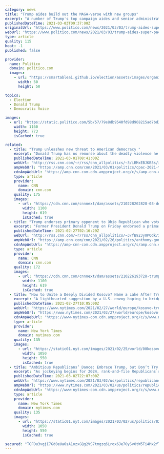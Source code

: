 ```yaml
---
category: news
title: "Trump aides build out the MAGA-verse with new groups"
excerpt: "A number of Trump's top campaign aides and senior administration officials are launching nonprofits or super PACs."
publishedDateTime: 2021-03-03T09:37:00Z
originalUrl: "https://www.politico.com/news/2021/03/03/trump-aides-super-pacs-472947"
webUrl: "https://www.politico.com/news/2021/03/03/trump-aides-super-pacs-472947"
type: article
quality: 115
heat: -1
published: false

provider:
  name: Politico
  domain: politico.com
  images:
    - url: "https://smartableai.github.io/election/assets/images/organizations/politico.com-50x50.jpg"
      width: 50
      height: 50

topics:
  - Election
  - Donald Trump
  - Democratic Voice

images:
  - url: "https://static.politico.com/5b/57/79e8db9540fd98d968215ad7bd33/ap20351767222013-1.jpg"
    width: 1160
    height: 773
    isCached: true

related:
  - title: "Trump unleashes new threat to American democracy "
    excerpt: "Donald Trump has no remorse about the deadly violence he incited with his lies about a stolen election in his uprising against the US Congress.\n    \n"
    publishedDateTime: 2021-03-01T08:41:00Z
    webUrl: "http://rss.cnn.com/~r/rss/cnn_allpolitics/~3/iBMxEBJKB5s/index.html"
    ampWebUrl: "https://amp.cnn.com/cnn/2021/03/01/politics/cpac-2021-trump-speech-american-democracy/index.html"
    cdnAmpWebUrl: "https://amp-cnn-com.cdn.ampproject.org/c/s/amp.cnn.com/cnn/2021/03/01/politics/cpac-2021-trump-speech-american-democracy/index.html"
    type: article
    provider:
      name: CNN
      domain: cnn.com
    quality: 175
    images:
      - url: "https://cdn.cnn.com/cnnnext/dam/assets/210228202828-03-donald-trump-cpac-0228-super-tease.jpg"
        width: 1100
        height: 619
        isCached: true
  - title: "Trump endorses primary opponent to Ohio Republican who voted for impeachment"
    excerpt: "Former President Donald Trump on Friday endorsed a primary challenger running against Ohio's Rep. Anthony Gonzalez, who voted to impeach Trump last month, in an early sign of the former President's plans to exert his influence on Republican primaries ahead of the 2022 midterm elections.\n    \n"
    publishedDateTime: 2021-02-27T02:16:29Z
    webUrl: "http://rss.cnn.com/~r/rss/cnn_allpolitics/~3/fB92Jy0POdk/index.html"
    ampWebUrl: "https://amp.cnn.com/cnn/2021/02/26/politics/anthony-gonzalez-trump-max-miller-ohio-16th-district/index.html"
    cdnAmpWebUrl: "https://amp-cnn-com.cdn.ampproject.org/c/s/amp.cnn.com/cnn/2021/02/26/politics/anthony-gonzalez-trump-max-miller-ohio-16th-district/index.html"
    type: article
    provider:
      name: CNN
      domain: cnn.com
    quality: 172
    images:
      - url: "https://cdn.cnn.com/cnnnext/dam/assets/210226193728-trump-gonzalez-split-super-tease.jpg"
        width: 1100
        height: 619
        isCached: true
  - title: "How to Unite a Deeply Divided Kosovo? Name a Lake After Trump"
    excerpt: "A lighthearted suggestion by a U.S. envoy hoping to bridge a vast rift between Albanians and Serbs in Kosovo has taken on a life of its own — only to be ridiculed by local residents on both sides."
    publishedDateTime: 2021-02-27T10:05:00Z
    webUrl: "https://www.nytimes.com/2021/02/27/world/europe/kosovo-trump-lake-serbs-albanians.html"
    ampWebUrl: "https://www.nytimes.com/2021/02/27/world/europe/kosovo-trump-lake-serbs-albanians.amp.html"
    cdnAmpWebUrl: "https://www-nytimes-com.cdn.ampproject.org/c/s/www.nytimes.com/2021/02/27/world/europe/kosovo-trump-lake-serbs-albanians.amp.html"
    type: article
    provider:
      name: New York Times
      domain: nytimes.com
    quality: 135
    images:
      - url: "https://static01.nyt.com/images/2021/02/25/world/00kosovo-trump-dispatch1/merlin_184072053_cdadfe06-aff9-44be-8eaa-ca4342a6b5fc-facebookJumbo.jpg"
        width: 1050
        height: 550
        isCached: true
  - title: "Ambitious Republicans’ Dance: Embrace Trump, but Don’t Try to Be Him"
    excerpt: "As jockeying begins for 2024, rank-and-file Republicans say they are most drawn to leaders who both pledge fealty to the former president and appear to showcase a distinct political identity."
    publishedDateTime: 2021-03-02T22:07:00Z
    webUrl: "https://www.nytimes.com/2021/03/02/us/politics/republicans-cpac-trump-kristi-noem-tom-cotton.html"
    ampWebUrl: "https://www.nytimes.com/2021/03/02/us/politics/republicans-cpac-trump-kristi-noem-tom-cotton.amp.html"
    cdnAmpWebUrl: "https://www-nytimes-com.cdn.ampproject.org/c/s/www.nytimes.com/2021/03/02/us/politics/republicans-cpac-trump-kristi-noem-tom-cotton.amp.html"
    type: article
    provider:
      name: New York Times
      domain: nytimes.com
    quality: 135
    images:
      - url: "https://static01.nyt.com/images/2021/03/02/us/politics/02gop-leaders1/02gop-leaders1-facebookJumbo.jpg"
        width: 1050
        height: 550
        isCached: true

secured: "TGFOu3vgjI7Gd0eUa6sA1ozxGQg2VS7tmgzq6Lrox6Je7OySv0tW5Ti4Mx2fT43t8QAGq8HPYcGVoBG9IfLPSfYW6c5VkVKM11h1K6q6HAgYeJy5rLHPlVpyenxge/ElF6Jo65A1OaaSl47IS0mgDnTyMXA+W7OrCa0w23u/UCJhD4xSWr3X4WEbmDpl0pqEL9LYni8AV/w/jlXUvFMFp8GZDmaHOpXD5Ug86maI3hlI9eMu6oTBGtKB3hzA/72bnCChOzFla1Lb3uWvYJnjZIe4P/zcZa6lOdk32XhmyqcaV5LPplmeTVbZ9bv2cilF4Qr+hkY/5uyEjbfiVZfebX2AGjILHJhZJLpwQfKuKpY=;RsTadHKeq6cgbtB0eLaVgw=="
---
```


